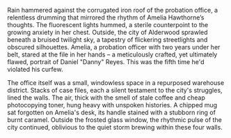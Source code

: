 Rain hammered against the corrugated iron roof of the probation office, a relentless drumming that mirrored the rhythm of Amelia Hawthorne’s thoughts.  The fluorescent lights hummed, a sterile counterpoint to the growing anxiety in her chest.  Outside, the city of Alderwood sprawled beneath a bruised twilight sky, a tapestry of flickering streetlights and obscured silhouettes.  Amelia, a probation officer with two years under her belt, stared at the file in her hands – a meticulously crafted, yet ultimately flawed, portrait of Daniel "Danny" Reyes.  This was the fifth time he'd violated his curfew.

The office itself was a small, windowless space in a repurposed warehouse district.  Stacks of case files, each a silent testament to the city's struggles, lined the walls.  The air, thick with the smell of stale coffee and cheap photocopying toner, hung heavy with unspoken histories.  A chipped mug sat forgotten on Amelia's desk, its handle stained with a stubborn ring of burnt caramel.  Outside the frosted glass window, the rhythmic pulse of the city continued, oblivious to the quiet storm brewing within these four walls.
